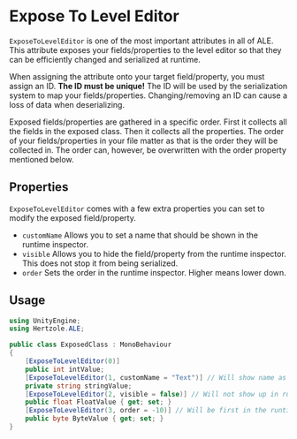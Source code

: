 # Expose To Level Editor

`ExposeToLevelEditor` is one of the most important attributes in all of ALE. This attribute exposes your fields/properties
to the level editor so that they can be efficiently changed and serialized at runtime.

When assigning the attribute onto your target field/property, you must assign an ID. **The ID must be unique!** The
ID will be used by the serialization system to map your fields/properties. Changing/removing an ID can cause a loss
of data when deserializing.

Exposed fields/properties are gathered in a specific order. First it collects all the fields in the exposed class. 
Then it collects all the properties. The order of your fields/properties in your file matter as that is the order
they will be collected in. The order can, however, be overwritten with the order property mentioned below.

## Properties

`ExposeToLevelEditor` comes with a few extra properties you can set to modify the exposed field/property.

- `customName` Allows you to set a name that should be shown in the runtime inspector.
- `visible` Allows you to hide the field/property from the runtime inspector. This does not stop it from being serialized. 
- `order` Sets the order in the runtime inspector. Higher means lower down.

## Usage

```cs
using UnityEngine;
using Hertzole.ALE;

public class ExposedClass : MonoBehaviour
{
	[ExposeToLevelEditor(0)]
	public int intValue;
	[ExposeToLevelEditor(1, customName = "Text")] // Will show name as 'Text'
	private string stringValue;
	[ExposeToLevelEditor(2, visible = false)] // Will not show up in runtime inspector
	public float FloatValue { get; set; }
	[ExposeToLevelEditor(3, order = -10)] // Will be first in the runtime inspector
	public byte ByteValue { get; set; }
}
```